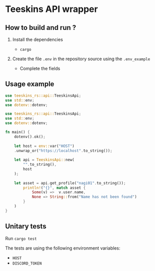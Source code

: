 # Teeskins API wrapper

## How to build and run ?

1. Install the dependencies 
   - `cargo`

2. Create the file `.env` in the repository source using the `.env_example`
    - Complete the fields

## Usage example

```rust
use teeskins_rs::api::TeeskinsApi;
use std::env;
use dotenv::dotenv;

use teeskins_rs::api::TeeskinsApi;
use std::env;
use dotenv::dotenv;

fn main() {
    dotenv().ok();
    
    let host = env::var("HOST")
    .unwrap_or("https://localhost".to_string());
    
    let api = TeeskinsApi::new(
        "".to_string(),
        host
    );
    
    let asset = api.get_profile("nagi01".to_string());
        println!("{}", match asset {
            Some(v) =>  v.user.name,
            None => String::from("Name has not been found")
        }
    )
}
```

## Unitary tests
Run `cargo test`

The tests are using the following environment variables:
- `HOST`
- `DISCORD_TOKEN`
